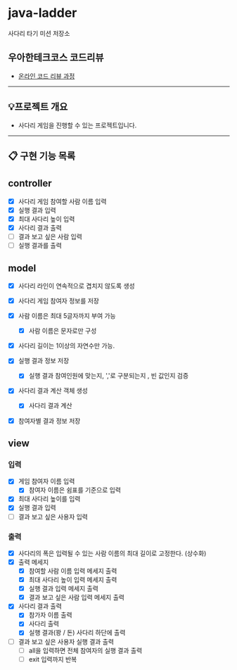 # java-ladder

사다리 타기 미션 저장소

## 우아한테크코스 코드리뷰

- [온라인 코드 리뷰 과정](https://github.com/woowacourse/woowacourse-docs/blob/master/maincourse/README.md)


---

## 💡프로젝트 개요
- 사다리 게임을 진행할 수 있는 프로젝트입니다.
---


## 📋 구현 기능 목록

## controller
- [x] 사다리 게임 참여할 사람 이름 입력
- [x] 실행 결과 입력
- [x] 최대 사다리 높이 입력
- [x] 사다리 결과 출력
- [ ] 결과 보고 싶은 사람 입력
- [ ] 실행 결과를 출력

## model
- [x] 사다리 라인이 연속적으로 겹치지 않도록 생성

- [x] 사다리 게임 참여자 정보를 저장

- [x] 사람 이름은 최대 5글자까지 부여 가능
  - [x] 사람 이름은 문자로만 구성

- [x] 사다리 길이는 1이상의 자연수만 가능.

- [x] 실행 결과 정보 저장
  - [x] 실행 결과 참여인원에 맞는지, ','로 구분되는지 , 빈 값인지 검증 

- [x] 사다리 결과 계산 객체 생성
  - [x] 사다리 결과 계산

- [x] 참여자별 결과 정보 저장


## view
### 입력
- [x] 게임 참여자 이름 입력
  - [x] 참여자 이름은 쉼표를 기준으로 입력
- [x] 최대 사다리 높이를 입력
- [x] 실행 결과 입력
- [ ] 결과 보고 싶은 사용자 입력

### 출력
- [x] 사다리의 폭은 입력될 수 있는 사람 이름의 최대 길이로 고정한다. (상수화)
- [x] 출력 메세지
  - [x] 참여할 사람 이름 입력 메세지 출력
  - [x] 최대 사다리 높이 입력 메세지 출력
  - [x] 실행 결과 입력 메세지 출력
  - [x] 결과 보고 싶은 사람 입력 메세지 출력

- [x] 사다리 결과 출력
  - [x] 참가자 이름 출력
  - [x] 사다리 출력
  - [x] 실행 결과(꽝 / 돈) 사다리 하단에 출력

- [ ] 결과 보고 싶은 사용자 실행 결과 출력
  - [ ] all을 입력하면 전체 참여자의 실행 결과 출력
  - [ ] exit 입력까지 반복
